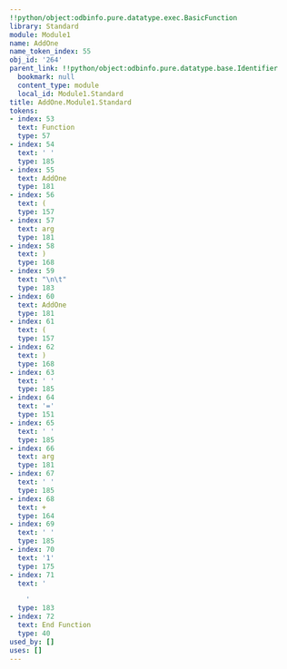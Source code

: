 ```yaml
---
!!python/object:odbinfo.pure.datatype.exec.BasicFunction
library: Standard
module: Module1
name: AddOne
name_token_index: 55
obj_id: '264'
parent_link: !!python/object:odbinfo.pure.datatype.base.Identifier
  bookmark: null
  content_type: module
  local_id: Module1.Standard
title: AddOne.Module1.Standard
tokens:
- index: 53
  text: Function
  type: 57
- index: 54
  text: ' '
  type: 185
- index: 55
  text: AddOne
  type: 181
- index: 56
  text: (
  type: 157
- index: 57
  text: arg
  type: 181
- index: 58
  text: )
  type: 168
- index: 59
  text: "\n\t"
  type: 183
- index: 60
  text: AddOne
  type: 181
- index: 61
  text: (
  type: 157
- index: 62
  text: )
  type: 168
- index: 63
  text: ' '
  type: 185
- index: 64
  text: '='
  type: 151
- index: 65
  text: ' '
  type: 185
- index: 66
  text: arg
  type: 181
- index: 67
  text: ' '
  type: 185
- index: 68
  text: +
  type: 164
- index: 69
  text: ' '
  type: 185
- index: 70
  text: '1'
  type: 175
- index: 71
  text: '

    '
  type: 183
- index: 72
  text: End Function
  type: 40
used_by: []
uses: []
---
```

